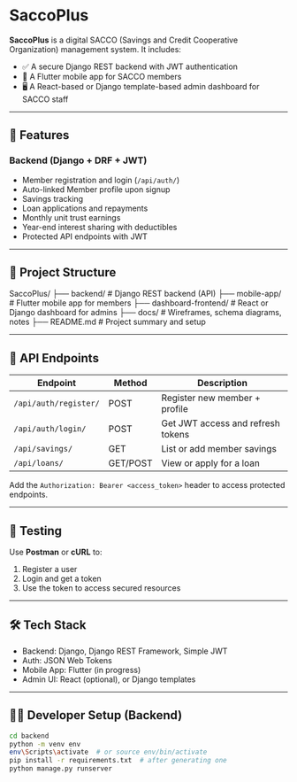 # SaccoPlus

**SaccoPlus** is a digital SACCO (Savings and Credit Cooperative Organization) management system. It includes:

- ✅ A secure Django REST backend with JWT authentication
- 📱 A Flutter mobile app for SACCO members
- 🖥️ A React-based or Django template-based admin dashboard for SACCO staff

---

## 🔐 Features

### Backend (Django + DRF + JWT)
- Member registration and login (`/api/auth/`)
- Auto-linked Member profile upon signup
- Savings tracking
- Loan applications and repayments
- Monthly unit trust earnings
- Year-end interest sharing with deductibles
- Protected API endpoints with JWT

---

## 📁 Project Structure

SaccoPlus/
├── backend/ # Django REST backend (API)
├── mobile-app/ # Flutter mobile app for members
├── dashboard-frontend/ # React or Django dashboard for admins
├── docs/ # Wireframes, schema diagrams, notes
├── README.md # Project summary and setup


---

## 🚀 API Endpoints

| Endpoint                 | Method | Description                        |
|--------------------------|--------|------------------------------------|
| `/api/auth/register/`    | POST   | Register new member + profile      |
| `/api/auth/login/`       | POST   | Get JWT access and refresh tokens  |
| `/api/savings/`          | GET    | List or add member savings         |
| `/api/loans/`            | GET/POST | View or apply for a loan         |

Add the `Authorization: Bearer <access_token>` header to access protected endpoints.

---

## 🧪 Testing

Use **Postman** or **cURL** to:
1. Register a user
2. Login and get a token
3. Use the token to access secured resources

---

## 🛠 Tech Stack

- Backend: Django, Django REST Framework, Simple JWT
- Auth: JSON Web Tokens
- Mobile App: Flutter (in progress)
- Admin UI: React (optional), or Django templates

---

## 👨‍💻 Developer Setup (Backend)

```bash
cd backend
python -m venv env
env\Scripts\activate  # or source env/bin/activate
pip install -r requirements.txt  # after generating one
python manage.py runserver

